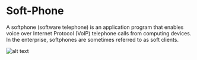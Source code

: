 # Soft-Phone
A softphone (software telephone) is an application program that enables voice over Internet Protocol (VoIP) telephone calls from computing devices. In the enterprise, softphones are sometimes referred to as soft clients.

![alt text](https://raw.githubusercontent.com/manu0309/Soft-Phone/img.png)
